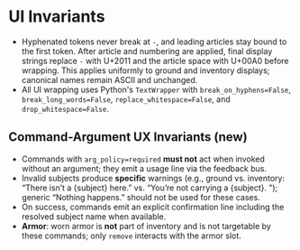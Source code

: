 # UI Invariants

- Hyphenated tokens never break at `-`, and leading articles stay bound to the
  first token. After article and numbering are applied, final display strings
  replace `-` with U+2011 and the article space with U+00A0 before wrapping.
  This applies uniformly to ground and inventory displays; canonical names
  remain ASCII and unchanged.
- All UI wrapping uses Python's `TextWrapper` with `break_on_hyphens=False`,
  `break_long_words=False`, `replace_whitespace=False`, and
  `drop_whitespace=False`.

## Command-Argument UX Invariants (new)
- Commands with `arg_policy=required` **must not** act when invoked without an argument; they emit a usage line via the feedback bus.
- Invalid subjects produce **specific** warnings (e.g., ground vs. inventory: “There isn’t a {subject} here.” vs. “You’re not carrying a {subject}. ”); generic “Nothing happens.” should not be used for these cases.
- On success, commands emit an explicit confirmation line including the resolved subject name when available.
- **Armor**: worn armor is **not** part of inventory and is not targetable by these commands; only `remove` interacts with the armor slot.

